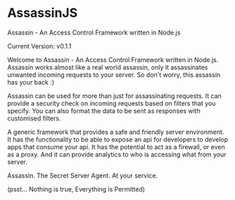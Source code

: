 AssassinJS
==========

Assassin - An Access Control Framework written in Node.js

Current Version: v0.1.1

Welcome to Assassin - An Access Control Framework written in Node.js. Assassin works almost like a real world assassin, only it assassinates unwanted incoming requests to your server. So don't worry, this assassin has your back :)

Assassin can be used for more than just for assassinating requests. It can provide a security check on incoming requests based on filters that you specify. You can also format the data to be sent as responses with customised filters.

A generic framework that provides a safe and friendly server environment. It has the functionality to be able to expose an api for developers to develop apps that consume your api. It has the potential to act as a firewall, or even as a proxy. And it can provide analytics to who is accessing what from your server.

Assassin. The Secret Server Agent. At your service.

(psst... Nothing is true, Everything is Permitted)
